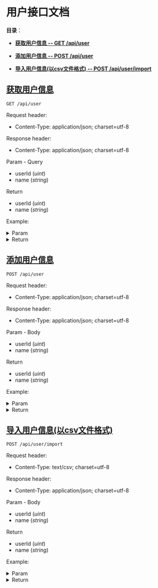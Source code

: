 # 用户接口文档

**目录**：

* <a href="#获取用户信息"><b>获取用户信息 -- GET /api/user</b></a>

* <a href="#添加用户信息"><b>添加用户信息 -- POST /api/user</b></a>

* <a href="#导入用户信息(以csv文件格式)"><b>导入用户信息(以csv文件格式) -- POST /api/user/import</b></a>

## <a name="获取用户信息" href="#获取用户信息">获取用户信息</a>

`GET /api/user`

Request header:
- Content-Type: application/json; charset=utf-8

Response header:
- Content-Type: application/json; charset=utf-8

Param - Query

* userId (*uint*) 
* name (*string*) 

Return

* userId (*uint*) 
* name (*string*) 

Example:

<details>
<summary>Param</summary>

```json
name=jd&userId=1
```

</details>

<details>
<summary>Return</summary>

```json
{
    "userId": 1,
    "name": "jd"
}
```

</details>

## <a name="添加用户信息" href="#添加用户信息">添加用户信息</a>

`POST /api/user`

Request header:
- Content-Type: application/json; charset=utf-8

Response header:
- Content-Type: application/json; charset=utf-8

Param - Body

* userId (*uint*) 
* name (*string*) 

Return

* userId (*uint*) 
* name (*string*) 

Example:

<details>
<summary>Param</summary>

```json
{
    "userId": 1,
    "name": "jd"
}
```

</details>

<details>
<summary>Return</summary>

```json
{
    "userId": 1,
    "name": "jd"
}
```

</details>

## <a name="导入用户信息(以csv文件格式)" href="#导入用户信息(以csv文件格式)">导入用户信息(以csv文件格式)</a>

`POST /api/user/import`

Request header:
- Content-Type: text/csv; charset=utf-8

Response header:
- Content-Type: application/json; charset=utf-8

Param - Body

* userId (*uint*) 
* name (*string*) 

Return

* userId (*uint*) 
* name (*string*) 

Example:

<details>
<summary>Param</summary>

```json
{
    "userId": 1,
    "name": "jd"
}
```

</details>

<details>
<summary>Return</summary>

```json
{
    "userId": 1,
    "name": "jd"
}
```

</details>

